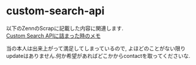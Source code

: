 # custom-search-api

以下のZennのScrapに記載した内容に関連します.  
[Custom Search APIに詰まった時のメモ](https://zenn.dev/yk_imoimo/scraps/f6d1bf45e6972b)

当の本人は出来上がって満足してしまっているので, よほどのことがない限りupdateはありません.何か希望があればどこかからcontactを取ってくださいな.
